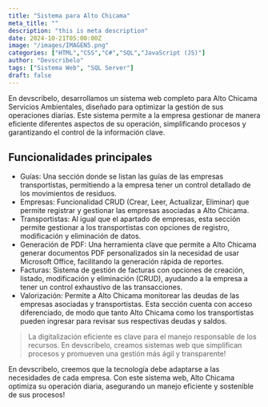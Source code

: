 ```yaml
---
title: "Sistema para Alto Chicama"
meta_title: ""
description: "this is meta description"
date: 2024-10-21T05:00:00Z
image: "/images/IMAGEN5.png"
categories: ["HTML","CSS","C#","SQL","JavaScript (JS)"]
author: "Devscribelo"
tags: ["Sistema Web", "SQL Server"]
draft: false
---
```


En devscribelo, desarrollamos un sistema web completo para Alto Chicama Servicios Ambientales, diseñado para optimizar la gestión de sus operaciones diarias. Este sistema permite a la empresa gestionar de manera eficiente diferentes aspectos de su operación, simplificando procesos y garantizando el control de la información clave.

## Funcionalidades principales

- Guías: Una sección donde se listan las guías de las empresas transportistas, permitiendo a la empresa tener un control detallado de los movimientos de residuos.
- Empresas: Funcionalidad CRUD (Crear, Leer, Actualizar, Eliminar) que permite registrar y gestionar las empresas asociadas a Alto Chicama.
- Transportistas: Al igual que el apartado de empresas, esta sección permite gestionar a los transportistas con   opciones de registro, modificación y eliminación de datos.
- Generación de PDF: Una herramienta clave que permite a Alto Chicama generar documentos PDF personalizados sin la necesidad de usar Microsoft Office, facilitando la generación rápida de reportes.
- Facturas: Sistema de gestión de facturas con opciones de creación, listado, modificación y eliminación (CRUD), ayudando a la empresa a tener un control exhaustivo de las transacciones.
- Valorización: Permite a Alto Chicama monitorear las deudas de las empresas asociadas y transportistas. Esta sección cuenta con acceso diferenciado, de modo que tanto Alto Chicama como los transportistas pueden ingresar para revisar sus respectivas deudas y saldos.

> La digitalización eficiente es clave para el manejo responsable de los recursos. En devscribelo, creamos sistemas web que simplifican procesos y promueven una gestión más ágil y transparente!

En devscribelo, creemos que la tecnología debe adaptarse a las necesidades de cada empresa. Con este sistema web, Alto Chicama optimiza su operación diaria, asegurando un manejo eficiente y sostenible de sus procesos!

